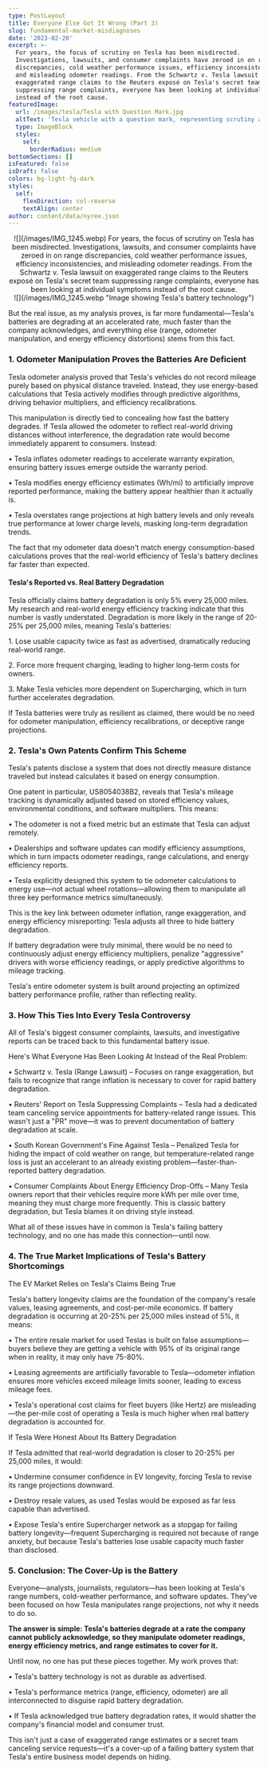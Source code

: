 ```yaml
---
type: PostLayout
title: Everyone Else Got It Wrong (Part 3)
slug: fundamental-market-misdiagnoses
date: '2023-02-20'
excerpt: >-
  For years, the focus of scrutiny on Tesla has been misdirected.
  Investigations, lawsuits, and consumer complaints have zeroed in on range
  discrepancies, cold weather performance issues, efficiency inconsistencies,
  and misleading odometer readings. From the Schwartz v. Tesla lawsuit on
  exaggerated range claims to the Reuters exposé on Tesla's secret team
  suppressing range complaints, everyone has been looking at individual symptoms
  instead of the root cause.
featuredImage:
  url: /images/tesla/Tesla with Question Mark.jpg
  altText: 'Tesla vehicle with a question mark, representing scrutiny and uncertainty'
  type: ImageBlock
  styles:
    self:
      borderRadius: medium
bottomSections: []
isFeatured: false
isDraft: false
colors: bg-light-fg-dark
styles:
  self:
    flexDirection: col-reverse
    textAlign: center
author: content/data/nyree.json
---
```


<div style="text-align: center">
    ![](/images/IMG_1245.webp)
    For years, the focus of scrutiny on Tesla has been misdirected. Investigations, lawsuits, and consumer complaints have zeroed in on range discrepancies, cold weather performance issues, efficiency inconsistencies, and misleading odometer readings. From the Schwartz v. Tesla lawsuit on exaggerated range claims to the Reuters exposé on Tesla's secret team suppressing range complaints, everyone has been looking at individual symptoms instead of the root cause.
</div>

<!-- Add alt text to the image -->
<div style="text-align: center">
    ![](/images/IMG_1245.webp "Image showing Tesla's battery technology")
</div>

But the real issue, as my analysis proves, is far more fundamental—Tesla's batteries are degrading at an accelerated rate, much faster than the company acknowledges, and everything else (range, odometer manipulation, and energy efficiency distortions) stems from this fact.

### 1. Odometer Manipulation Proves the Batteries Are Deficient

Tesla odometer analysis proved that Tesla's vehicles do not record mileage purely based on physical distance traveled. Instead, they use energy-based calculations that Tesla actively modifies through predictive algorithms, driving behavior multipliers, and efficiency recalibrations.

This manipulation is directly tied to concealing how fast the battery degrades. If Tesla allowed the odometer to reflect real-world driving distances without interference, the degradation rate would become immediately apparent to consumers. Instead:

• Tesla inflates odometer readings to accelerate warranty expiration, ensuring battery issues emerge outside the warranty period.

• Tesla modifies energy efficiency estimates (Wh/mi) to artificially improve reported performance, making the battery appear healthier than it actually is.

• Tesla overstates range projections at high battery levels and only reveals true performance at lower charge levels, masking long-term degradation trends.

The fact that my odometer data doesn't match energy consumption-based calculations proves that the real-world efficiency of Tesla's battery declines far faster than expected.

#### Tesla's Reported vs. Real Battery Degradation

Tesla officially claims battery degradation is only 5% every 25,000 miles. My research and real-world energy efficiency tracking indicate that this number is vastly understated. Degradation is more likely in the range of 20-25% per 25,000 miles, meaning Tesla's batteries:

1\. Lose usable capacity twice as fast as advertised, dramatically reducing real-world range.

2\. Force more frequent charging, leading to higher long-term costs for owners.

3\. Make Tesla vehicles more dependent on Supercharging, which in turn further accelerates degradation.

If Tesla batteries were truly as resilient as claimed, there would be no need for odometer manipulation, efficiency recalibrations, or deceptive range projections.

### 2. Tesla's Own Patents Confirm This Scheme

Tesla's patents disclose a system that does not directly measure distance traveled but instead calculates it based on energy consumption.

One patent in particular, US8054038B2, reveals that Tesla's mileage tracking is dynamically adjusted based on stored efficiency values, environmental conditions, and software multipliers. This means:

• The odometer is not a fixed metric but an estimate that Tesla can adjust remotely.

• Dealerships and software updates can modify efficiency assumptions, which in turn impacts odometer readings, range calculations, and energy efficiency reports.

• Tesla explicitly designed this system to tie odometer calculations to energy use—not actual wheel rotations—allowing them to manipulate all three key performance metrics simultaneously.

This is the key link between odometer inflation, range exaggeration, and energy efficiency misreporting: Tesla adjusts all three to hide battery degradation.

If battery degradation were truly minimal, there would be no need to continuously adjust energy efficiency multipliers, penalize "aggressive" drivers with worse efficiency readings, or apply predictive algorithms to mileage tracking.

Tesla's entire odometer system is built around projecting an optimized battery performance profile, rather than reflecting reality.

### 3. How This Ties Into Every Tesla Controversy

All of Tesla's biggest consumer complaints, lawsuits, and investigative reports can be traced back to this fundamental battery issue.

Here's What Everyone Has Been Looking At Instead of the Real Problem:

• Schwartz v. Tesla (Range Lawsuit) – Focuses on range exaggeration, but fails to recognize that range inflation is necessary to cover for rapid battery degradation.

• Reuters' Report on Tesla Suppressing Complaints – Tesla had a dedicated team canceling service appointments for battery-related range issues. This wasn't just a "PR" move—it was to prevent documentation of battery degradation at scale.

• South Korean Government's Fine Against Tesla – Penalized Tesla for hiding the impact of cold weather on range, but temperature-related range loss is just an accelerant to an already existing problem—faster-than-reported battery degradation.

• Consumer Complaints About Energy Efficiency Drop-Offs – Many Tesla owners report that their vehicles require more kWh per mile over time, meaning they must charge more frequently. This is classic battery degradation, but Tesla blames it on driving style instead.

What all of these issues have in common is Tesla's failing battery technology, and no one has made this connection—until now.

### 4. The True Market Implications of Tesla's Battery Shortcomings

The EV Market Relies on Tesla's Claims Being True

Tesla's battery longevity claims are the foundation of the company's resale values, leasing agreements, and cost-per-mile economics. If battery degradation is occurring at 20-25% per 25,000 miles instead of 5%, it means:

• The entire resale market for used Teslas is built on false assumptions—buyers believe they are getting a vehicle with 95% of its original range when in reality, it may only have 75-80%.

• Leasing agreements are artificially favorable to Tesla—odometer inflation ensures more vehicles exceed mileage limits sooner, leading to excess mileage fees.

• Tesla's operational cost claims for fleet buyers (like Hertz) are misleading—the per-mile cost of operating a Tesla is much higher when real battery degradation is accounted for.

If Tesla Were Honest About Its Battery Degradation

If Tesla admitted that real-world degradation is closer to 20-25% per 25,000 miles, it would:

• Undermine consumer confidence in EV longevity, forcing Tesla to revise its range projections downward.

• Destroy resale values, as used Teslas would be exposed as far less capable than advertised.

• Expose Tesla's entire Supercharger network as a stopgap for failing battery longevity—frequent Supercharging is required not because of range anxiety, but because Tesla's batteries lose usable capacity much faster than disclosed.

### 5. Conclusion: The Cover-Up is the Battery

Everyone—analysts, journalists, regulators—has been looking at Tesla's range numbers, cold-weather performance, and software updates. They've been focused on how Tesla manipulates range projections, not why it needs to do so.

**The answer is simple: Tesla's batteries degrade at a rate the company cannot publicly acknowledge, so they manipulate odometer readings, energy efficiency metrics, and range estimates to cover for it.**

Until now, no one has put these pieces together. My work proves that:

• Tesla's battery technology is not as durable as advertised.

• Tesla's performance metrics (range, efficiency, odometer) are all interconnected to disguise rapid battery degradation.

• If Tesla acknowledged true battery degradation rates, it would shatter the company's financial model and consumer trust.

This isn't just a case of exaggerated range estimates or a secret team canceling service requests—it's a cover-up of a failing battery system that Tesla's entire business model depends on hiding.
